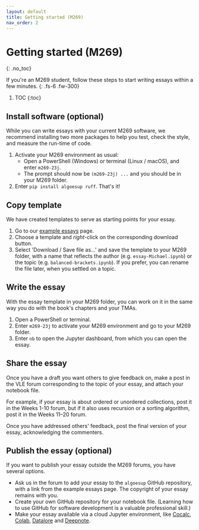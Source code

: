 ```yaml
---
layout: default
title: Getting started (M269)
nav_order: 2
---
```


# Getting started (M269)
{: .no_toc}

If you're an M269 student, follow these steps to start writing essays within a few minutes.
{: .fs-6 .fw-300}

1. TOC
{:toc}

## Install software (optional)

While you can write essays with your current M269 software,
we recommend installing two more packages to help you
test, check the style, and measure the run-time of code.

1. Activate your M269 environment as usual:
   - Open a PowerShell (Windows) or terminal (Linux / macOS), and enter `m269-23j`.
   - The prompt should now be `(m269-23j) ...` and you should be in your M269 folder.
2. Enter `pip install algoesup ruff`. That's it!

## Copy template

We have created templates to serve as starting points for your essay.

1. Go to our [example essays]({{site.baseurl}}/example-essays) page.
2. Choose a template and _right_-click on the corresponding download button.
3. Select 'Download / Save file as...' and save the template to your M269 folder,
   with a name that reflects the author (e.g. `essay-Michael.ipynb`)
   or the topic (e.g. `balanced-brackets.ipynb`).
   If you prefer, you can rename the file later, when you settled on a topic.

## Write the essay

With the essay template in your M269 folder, you can work on it in the same way
you do with the book's chapters and your TMAs.

1. Open a PowerShell or terminal.
2. Enter `m269-23j` to activate your M269 environment and go to your M269 folder.
3. Enter `nb` to open the Jupyter dashboard, from which you can open the essay.

## Share the essay

Once you have a draft you want others to give feedback on,
make a post in the VLE forum corresponding to the topic of your essay,
and attach your notebook file.

For example, if your essay is about ordered or unordered collections,
post it in the Weeks 1-10 forum, but if it also uses recursion or a sorting algorithm,
post it in the Weeks 11–20 forum.

Once you have addressed others' feedback, post the final version of your essay,
acknowledging the commenters.

## Publish the essay (optional)

If you want to publish your essay outside the M269 forums, you have several options.

- Ask us in the forum to add your essay to the `algoesup` GitHub repository,
  with a link from the example essays page. The copyright of your essay remains with you.
- Create your own GitHub repository for your notebook file.
  (Learning how to use GitHub for software development is a valuable professional skill.)
- Make your essay available via a cloud Jupyter environment, like
  [Cocalc](https://cocalc.com), [Colab](https://colab.research.google.com),
  [Datalore](https://datalore.jetbrains.com) and [Deepnote](https://deepnote.com).
